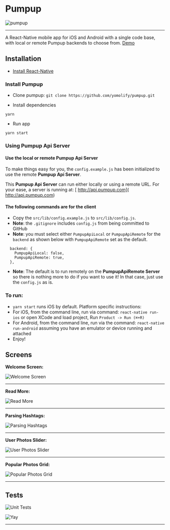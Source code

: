 # Pumpup 
![pumpup](https://i.imgur.com/yIkKqnQ.jpg)

----------

A React-Native mobile app for iOS and Android with a single code base, with local or remote Pumpup backends to choose from. [Demo](#screens)

## Installation

* [Install React-Native](https://facebook.github.io/react-native/docs/getting-started.html#content)

### Install Pumpup
* Clone pumpup: `git clone https://github.com/yomolify/pumpup.git`

* Install dependencies
```
yarn
```

* Run app
```
yarn start
```

### Using Pumpup Api Server

#### Use the local or remote Pumpup Api Server
To make things easy for you, the `config.example.js` has been initialized to use the remote **Pumpup Api Server**.

This **Pumpup Api Server** can run either locally or using a remote URL. For your ease, a server is running at: [ http://api.pumpup.com]( http://api.pumpup.com)


#### The following commands are for the client

*  Copy the ```src/lib/config.example.js``` to ```src/lib/config.js```.  
* **Note**: the `.gitignore` includes `config.js` from being committed to GitHub
* **Note**: you must select either  `PumpupApiLocal` or `PumpupApiRemote` for the ```backend``` as shown below with `PumpupApiRemote` set as the default.

```
  backend: {
    PumpupApiLocal: false,
    PumpupApiRemote: true,
  },
```
* **Note**: The default is to run remotely on the **PumpupApiRemote Server** so there is nothing more to do if you want to use it! In that case, just use the `config.js` as is.

### To run:
* `yarn start` runs iOS by default. Platform specific instructions:
* For iOS, from the command line, run via command: ```react-native run-ios``` or open XCode and load project, Run ```Product -> Run (⌘+R)```
* For Android, from the command line, run via the command: ```react-native run-android``` assuming you have an emulator or device running and attached
* Enjoy!


## Screens

**Welcome Screen:**

![Welcome Screen](https://i.imgur.com/YFdzJvN.png)  

----------

**Read More:** 

![Read More](https://i.imgur.com/muqKdEa.png) 

----------

**Parsing Hashtags:** 

![Parsing Hashtags](https://i.imgur.com/ltpBeZq.png)

----------

**User Photos Slider:** 

![User Photos Slider](https://i.imgur.com/f7xRCzb.png)

----------

**Popular Photos Grid:** 

![Popular Photos Grid](https://i.imgur.com/3VmCCAK.jpg)

----------


## Tests
![Unit Tests](https://i.imgur.com/gLqVgd0.png)   

![Yay](https://formidable.com/static/835848ebbb0b5c0572711e2a887e38e0-0516f.jpg)

----------
